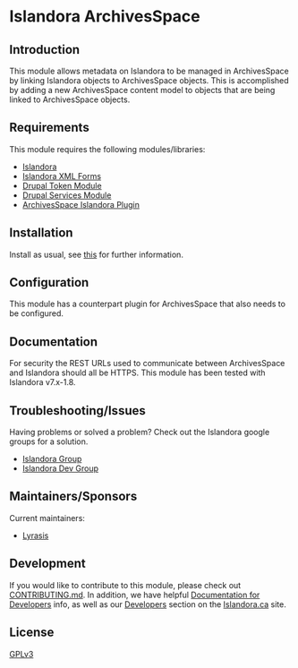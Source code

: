 # Islandora ArchivesSpace

## Introduction

This module allows metadata on Islandora to be managed in ArchivesSpace by linking Islandora objects to ArchivesSpace objects. This is accomplished by adding a new ArchivesSpace content model to objects that are being linked to ArchivesSpace objects. 

## Requirements

This module requires the following modules/libraries:

* [Islandora](https://github.com/islandora/islandora)
* [Islandora XML Forms](https://github.com/Islandora/islandora_xml_forms)
* [Drupal Token Module](https://www.drupal.org/project/token)
* [Drupal Services Module](https://www.drupal.org/project/services)
* [ArchivesSpace Islandora Plugin](https://github.com/lyrasis/aspace-islandora)

## Installation

Install as usual, see [this](https://drupal.org/documentation/install/modules-themes/modules-7) for further information.

## Configuration

This module has a counterpart plugin for ArchivesSpace that also needs to be configured. 

## Documentation

For security the REST URLs used to communicate between ArchivesSpace and Islandora should all be HTTPS. This module has been tested with Islandora v7.x-1.8.

## Troubleshooting/Issues

Having problems or solved a problem? Check out the Islandora google groups for a solution.

* [Islandora Group](https://groups.google.com/forum/?hl=en&fromgroups#!forum/islandora)
* [Islandora Dev Group](https://groups.google.com/forum/?hl=en&fromgroups#!forum/islandora-dev)

## Maintainers/Sponsors

Current maintainers:

* [Lyrasis](https://github.com/lyrasis)

## Development

If you would like to contribute to this module, please check out [CONTRIBUTING.md](CONTRIBUTING.md). In addition, we have helpful [Documentation for Developers](https://github.com/Islandora/islandora/wiki#wiki-documentation-for-developers) info, as well as our [Developers](http://islandora.ca/developers) section on the [Islandora.ca](http://islandora.ca) site.

## License

[GPLv3](http://www.gnu.org/licenses/gpl-3.0.txt)
